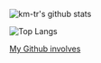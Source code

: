 ![km-tr's github stats](https://github-readme-stats.vercel.app/api?username=km-tr&show_icons=true&include_all_commits=true&count_private=true&theme=graywhite)

![Top Langs](https://github-readme-stats.vercel.app/api/top-langs/?username=km-tr&layout=compact&theme=graywhite)

[My Github involves](https://github.com/search?q=involves%3Akm-tr+is%3Apublic++&type=pullrequests)
